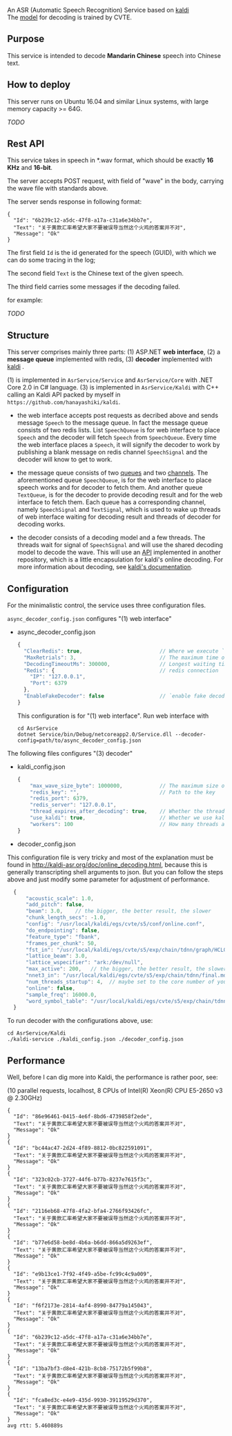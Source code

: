An ASR (Automatic Speech Recognition) Service based on [kaldi](https://github.com/kaldi-asr/kaldi)   
The [model](http://kaldi-asr.org/models/m2) for decoding is trained by CVTE.

## Purpose

This service is intended to decode **Mandarin Chinese** speech into Chinese text.   

## How to deploy

This server runs on Ubuntu 16.04 and similar Linux systems, with large memory capacity >= 64G.

*TODO*

## Rest API

This service takes in speech in \*.wav format, which should be exactly **16 KHz** and **16-bit**.

The server accepts POST request, with field of "wave" in the body, carrying the wave file with standards above.

The server sends response in following format:

```
{
  "Id": "6b239c12-a5dc-47f8-a17a-c31a6e34bb7e",
  "Text": "关于黄款汇率希望大家不要被误导当然这个火鸡的答案并不对",
  "Message": "Ok"
}
```

The first field `Id` is the id generated for the speech (GUID), with which we can do some tracing in the log;

The second field `Text` is the Chinese text of the given speech.

The third field carries some messages if the decoding failed.

for example:

*TODO*

## Structure

This server comprises mainly three parts: (1) ASP.NET **web interface**, (2) a **message queue** implemented with redis, (3) **decoder** implemented with [kaldi](https://github.com/kaldi-asr/kaldi) .

(1) is implemented in `AsrService/Service` and `AsrService/Core` with .NET Core 2.0 in C# language.
(3) is implemented in `AsrService/Kaldi` with C++ calling an Kaldi API packed by myself in `https://github.com/hanayashiki/kaldi`.

+ the web interface accepts post requests as decribed above and sends message `Speech` to the message queue. In fact the message queue consists of two redis lists. List `SpeechQueue` is for web interface to place `Speech` and the decoder will fetch `Speech` from `SpeechQueue`. Every time the web interface places a `Speech`, it will signify the decoder to work by publishing a blank message on redis channel `SpeechSignal` and the decoder will know to get to work.

+ the message queue consists of two [queues](https://redis.io/topics/data-types) and two [channels](https://redis.io/topics/pubsub). The aforementioned queue `SpeechQueue`, is for the web interface to place speech works and for decoder to fetch them. And another queue `TextQueue`, is for the decoder to provide decoding result and for the web interface to fetch them. Each queue has a corresponding channel, namely `SpeechSignal` and `TextSignal`, which is used to wake up threads of web interface waiting for decoding result and threads of decoder for decoding works.

+ the decoder consists of a decoding model and a few threads. The threads wait for signal of `SpeechSignal` and will use the shared decoding model to decode the wave. This will use an [API](https://github.com/hanayashiki/kaldi/blob/9f7329f53174ba874156cd56ef4764234985c4f5/src/online2/online2-wav-nnet3-latgen-faster-api.h) implemented in another repository, which is a little encapsulation for kaldi's online decoding. For more information about decoding, see [kaldi's documentation](http://kaldi-asr.org/doc/online_decoding.html). 

## Configuration

For the minimalistic control, the service uses three configuration files.

`async_decoder_config.json` configures "(1) web interface"

+ async_decoder_config.json
  ```javascript 
  {
    "ClearRedis": true,                         // Where we execute `FLUSHALL` to redis
    "MaxRetrials": 3,                           // The maximum time of retrials of getting message from decoder 
    "DecodingTimeoutMs": 300000,                // Longest waiting time after a single `Speech` is put into the queue 
    "Redis": {                                  // redis connection
      "IP": "127.0.0.1",
      "Port": 6379
    },
    "EnableFakeDecoder": false                  // `enable fake decoder` means another decoder, will listen on `SpeechSignal` for work and provides fast but fake results. This is useful to test only "(1) web service" and "(2) message queue"`.
  }

  ```
   This configuration is for "(1) web interface". Run web interface with
   ```
   cd AsrService
   dotnet Service/bin/Debug/netcoreapp2.0/Service.dll --decoder-config=path/to/async_decoder_config.json
   ```

The following files configures "(3) decoder"

+ kaldi_config.json
  ```javascript
  {
      "max_wave_size_byte": 1000000,            // The maximum size of a wave file
      "redis_key": "",                          // Path to the key
      "redis_port": 6379,                       
      "redis_server": "127.0.0.1",
      "thread_expires_after_decoding": true,    // Whether the thread quits looping for works. This is useful if you want to detect memory leaks with valgrind or something.
      "use_kaldi": true,                        // Whether we use kaldi. If `false`, we will save a lot of time from loading the model.
      "workers": 100                            // How many threads are doing works. Parallelism can accommodate more requests. 
  }
  ```

+ decoder_config.json

This configuration file is very tricky and most of the explanation must be found in http://kaldi-asr.org/doc/online_decoding.html,
because this is generally transcripting shell arguments to json. But you can follow the steps above and just modify some parameter for adjustment of performance.

```javascript
  {
      "acoustic_scale": 1.0,
      "add_pitch": false,
      "beam": 3.0,    // the bigger, the better result, the slower
      "chunk_length_secs": -1.0,
      "config": "/usr/local/kaldi/egs/cvte/s5/conf/online.conf",
      "do_endpointing": false,
      "feature_type": "fbank",
      "frames_per_chunk": 50,
      "fst_in": "/usr/local/kaldi/egs/cvte/s5/exp/chain/tdnn/graph/HCLG.fst",
      "lattice_beam": 3.0,
      "lattice_wspecifier": "ark:/dev/null",
      "max_active": 200,   // the bigger, the better result, the slower
      "nnet3_in": "/usr/local/kaldi/egs/cvte/s5/exp/chain/tdnn/final.mdl",
      "num_threads_startup": 4,  // maybe set to the core number of your CPU.
      "online": false,
      "sample_freq": 16000.0,  
      "word_symbol_table": "/usr/local/kaldi/egs/cvte/s5/exp/chain/tdnn/graph/words.txt"
  }
```

  To run decoder with the configurations above, use: 
  ```
  cd AsrService/Kaldi
  ./kaldi-service ./kaldi_config.json ./decoder_config.json
  ```

## Performance

Well, before I can dig more into Kaldi, the performance is rather poor, see:

(10 parallel requests, localhost, 8 CPUs of Intel(R) Xeon(R) CPU E5-2650 v3 @ 2.30GHz)
```
{
  "Id": "86e96461-0415-4e6f-8bd6-4739858f2ede",
  "Text": "关于黄款汇率希望大家不要被误导当然这个火鸡的答案并不对",
  "Message": "Ok"
}
{
  "Id": "bc44ac47-2d24-4f89-8812-0bc822591091",
  "Text": "关于黄款汇率希望大家不要被误导当然这个火鸡的答案并不对",
  "Message": "Ok"
}
{
  "Id": "323c02cb-3727-44f6-b77b-8237e7615f3c",
  "Text": "关于黄款汇率希望大家不要被误导当然这个火鸡的答案并不对",
  "Message": "Ok"
}
{
  "Id": "2116eb68-47f8-4fa2-bfa4-2766f93426fc",
  "Text": "关于黄款汇率希望大家不要被误导当然这个火鸡的答案并不对",
  "Message": "Ok"
}
{
  "Id": "b77e6d58-be8d-4b6a-b6dd-866a5d9263ef",
  "Text": "关于黄款汇率希望大家不要被误导当然这个火鸡的答案并不对",
  "Message": "Ok"
}
{
  "Id": "e9b13ce1-7f92-4f49-a5be-fc99c4c9a009",
  "Text": "关于黄款汇率希望大家不要被误导当然这个火鸡的答案并不对",
  "Message": "Ok"
}
{
  "Id": "f6f2173e-2814-4af4-8990-84779a145043",
  "Text": "关于黄款汇率希望大家不要被误导当然这个火鸡的答案并不对",
  "Message": "Ok"
}
{
  "Id": "6b239c12-a5dc-47f8-a17a-c31a6e34bb7e",
  "Text": "关于黄款汇率希望大家不要被误导当然这个火鸡的答案并不对",
  "Message": "Ok"
}
{
  "Id": "13ba7bf3-d8e4-421b-8cb8-75172b5f99b8",
  "Text": "关于黄款汇率希望大家不要被误导当然这个火鸡的答案并不对",
  "Message": "Ok"
}
{
  "Id": "fca8ed3c-e4e9-435d-9930-39119529d370",
  "Text": "关于黄款汇率希望大家不要被误导当然这个火鸡的答案并不对",
  "Message": "Ok"
}
avg rtt: 5.460889s 
```
